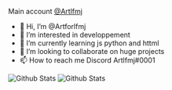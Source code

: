 
Main account [@Artlfmj](https://github.com/artlfmj)

- 👋 Hi, I’m @Artforlfmj
- 👀 I’m interested in developpement
- 🌱 I’m currently learning js python and httml
- 💞️ I’m looking to collaborate on huge projects
- 📫 How to reach me Discord Artlfmj#0001

<!---
Artforlfmj/Artforlfmj is a ✨ special ✨ repository because its `README.md` (this file) appears on your GitHub profile.
You can click the Preview link to take a look at your changes.
--->

<img src="https://github-readme-stats.vercel.app/api?username=Artlfmj&show_icons=true&theme=light&count_private=true" alt="Github Stats"/>
<img src="https://github-readme-stats.vercel.app/api?username=Artforlfmj&show_icons=true&theme=light&count_private=true" alt="Github Stats"/>
